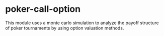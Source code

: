 # poker-call-option
This module uses a monte carlo simulation to analyze the payoff structure of poker tournaments by using option valuation methods.
